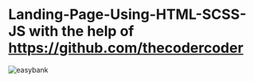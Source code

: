 # Landing-Page-Using-HTML-SCSS-JS with the help of https://github.com/thecodercoder

![easybank](https://user-images.githubusercontent.com/67653296/104824164-e609e180-584f-11eb-9e0c-d09d9d182753.jpg)
